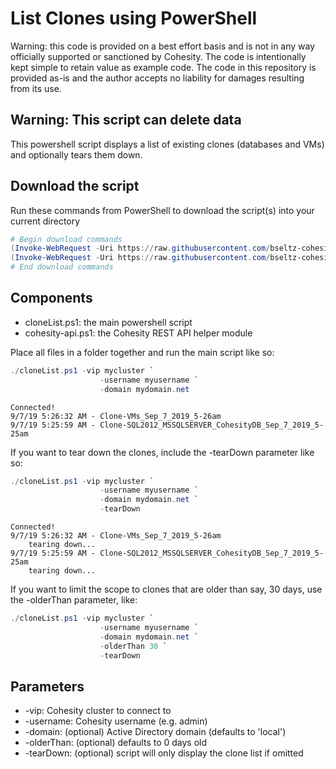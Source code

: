 # List Clones using PowerShell

Warning: this code is provided on a best effort basis and is not in any way officially supported or sanctioned by Cohesity. The code is intentionally kept simple to retain value as example code. The code in this repository is provided as-is and the author accepts no liability for damages resulting from its use.

## Warning: This script can delete data

This powershell script displays a list of existing clones (databases and VMs) and optionally tears them down.

## Download the script

Run these commands from PowerShell to download the script(s) into your current directory

```powershell
# Begin download commands
(Invoke-WebRequest -Uri https://raw.githubusercontent.com/bseltz-cohesity/scripts/master/powershell/cloneList/cloneList.ps1).content | Out-File cloneList.ps1; (Get-Content cloneList.ps1) | Set-Content cloneList.ps1
(Invoke-WebRequest -Uri https://raw.githubusercontent.com/bseltz-cohesity/scripts/master/powershell/cloneList/cohesity-api.ps1).content | Out-File cohesity-api.ps1; (Get-Content cohesity-api.ps1) | Set-Content cohesity-api.ps1
# End download commands
```

## Components

* cloneList.ps1: the main powershell script
* cohesity-api.ps1: the Cohesity REST API helper module

Place all files in a folder together and run the main script like so:

```powershell
./cloneList.ps1 -vip mycluster `
                    -username myusername `
                    -domain mydomain.net
```

```text
Connected!
9/7/19 5:26:32 AM - Clone-VMs_Sep_7_2019_5-26am
9/7/19 5:25:59 AM - Clone-SQL2012_MSSQLSERVER_CohesityDB_Sep_7_2019_5-25am
```

If you want to tear down the clones, include the -tearDown parameter like so:

```powershell
./cloneList.ps1 -vip mycluster `
                    -username myusername `
                    -domain mydomain.net `
                    -tearDown
```

```text
Connected!
9/7/19 5:26:32 AM - Clone-VMs_Sep_7_2019_5-26am
    tearing down...
9/7/19 5:25:59 AM - Clone-SQL2012_MSSQLSERVER_CohesityDB_Sep_7_2019_5-25am
    tearing down...
```

If you want to limit the scope to clones that are older than say, 30 days, use the -olderThan parameter, like:

```powershell
./cloneList.ps1 -vip mycluster `
                    -username myusername `
                    -domain mydomain.net `
                    -olderThan 30 `
                    -tearDown
```

## Parameters

* -vip: Cohesity cluster to connect to
* -username: Cohesity username (e.g. admin)
* -domain: (optional) Active Directory domain (defaults to 'local')
* -olderThan: (optional) defaults to 0 days old
* -tearDown: (optional) script will only display the clone list if omitted

